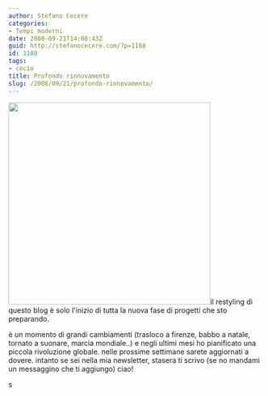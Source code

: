 ```yaml
---
author: Stefano Cecere
categories:
- Tempi moderni
date: 2008-09-21T14:08:43Z
guid: http://stefanocecere.com/?p=1188
id: 1188
tags:
- cecio
title: Profondo rinnovamento
slug: /2008/09/21/profondo-rinnovamento/
---
```


[<img class="aligncenter size-full wp-image-1192" title="rinnovamento-renew" src="http://stefanocecere.com/wp-content/uploads/sites/3/2008/09/rinnovamento-renew.jpg" alt="" width="400" height="400" srcset="http://stefanocecere.com/wp-content/uploads/sites/3/2008/09/rinnovamento-renew.jpg 400w, http://stefanocecere.com/wp-content/uploads/sites/3/2008/09/rinnovamento-renew-150x150.jpg 150w, http://stefanocecere.com/wp-content/uploads/sites/3/2008/09/rinnovamento-renew-300x300.jpg 300w" sizes="(max-width: 400px) 100vw, 400px" />](http://stefanocecere.com/wp-content/uploads/sites/3/2008/09/rinnovamento-renew.jpg)il restyling di questo blog è solo l'inizio di tutta la nuova fase di progetti che sto preparando.

è un momento di grandi cambiamenti (trasloco a firenze, babbo a natale, tornato a suonare, marcia mondiale..) e negli ultimi mesi ho pianificato una piccola rivoluzione globale. nelle prossime settimane sarete aggiornati a dovere. intanto se sei nella mia newsletter, stasera ti scrivo (se no mandami un messaggino che ti aggiungo) ciao!

s